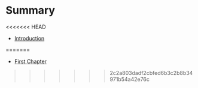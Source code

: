 # Summary

<<<<<<< HEAD
* [Introduction](README.md)

=======
* [First Chapter](chapter1.md)
>>>>>>> 2c2a803dadf2cbfed6b3c2b8b34971b54a42e76c

